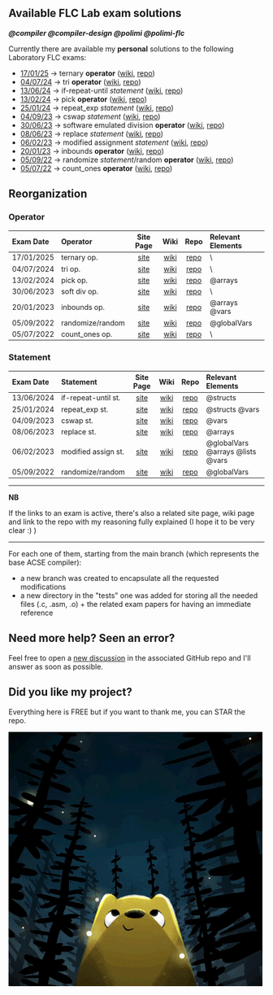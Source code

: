 ## Available FLC Lab exam solutions

**_@compiler @compiler-design @polimi @polimi-flc_**

Currently there are available my **personal** solutions to the following Laboratory FLC exams:
* [17/01/25](https://gianlucavigo.github.io/acse/exams/2025-01-17) -> ternary **operator** ([wiki](https://github.com/GianlucaVigo/acse/wiki/2025%E2%80%9001%E2%80%9017-Exam-=-Ternary-operator), [repo](https://github.com/GianlucaVigo/acse/tree/25-01-17))
* [04/07/24](https://gianlucavigo.github.io/acse/exams/2024-07-04) -> tri **operator** ([wiki](https://github.com/GianlucaVigo/acse/wiki/2024%E2%80%9007%E2%80%9004-Exam-=-Tri-operator), [repo](https://github.com/GianlucaVigo/acse/tree/24-07-04))
* [13/06/24](https://gianlucavigo.github.io/acse/exams/2024-06-13) -> if-repeat-until _statement_ ([wiki](https://github.com/GianlucaVigo/acse/wiki/2024%E2%80%9006%E2%80%9013-Exam-=-if%E2%80%90repeat%E2%80%90until-statement), [repo](https://github.com/GianlucaVigo/acse/tree/24-06-13))
* [13/02/24](https://gianlucavigo.github.io/acse/exams/2024-02-13) -> pick **operator** ([wiki](https://github.com/GianlucaVigo/acse/wiki/2024%E2%80%9002%E2%80%9013-Exam-=-Pick-operator), [repo](https://github.com/GianlucaVigo/acse/tree/24-02-13))
* [25/01/24](https://gianlucavigo.github.io/acse/exams/2024-01-25) -> repeat_exp _statement_ ([wiki](https://github.com/GianlucaVigo/acse/wiki/2024%E2%80%9001%E2%80%9025-Exam-=-Repeat_exp-statement), [repo](https://github.com/GianlucaVigo/acse/tree/24-01-25))
* [04/09/23](https://gianlucavigo.github.io/acse/exams/2023-09-04) -> cswap _statement_ ([wiki](https://github.com/GianlucaVigo/acse/wiki/2023%E2%80%9009%E2%80%9004-Exam-=-Cswap-statement), [repo](https://github.com/GianlucaVigo/acse/tree/23-09-04))
* [30/06/23](https://gianlucavigo.github.io/acse/exams/2023-06-30) -> software emulated division **operator** ([wiki](https://github.com/GianlucaVigo/acse/wiki/2023%E2%80%9006%E2%80%9030-Exam-=-Software-Emulated-Division-operator), [repo](https://github.com/GianlucaVigo/acse/tree/23-06-30))
* [08/06/23](https://gianlucavigo.github.io/acse/exams/2023-06-08) -> replace _statement_ ([wiki](https://github.com/GianlucaVigo/acse/wiki/2023%E2%80%9006%E2%80%9008-Exam-=-Replace-statement), [repo](https://github.com/GianlucaVigo/acse/tree/23-06-08))
* [06/02/23](https://gianlucavigo.github.io/acse/exams/2023-02-06) -> modified assignment _statement_ ([wiki](https://github.com/GianlucaVigo/acse/wiki/2023%E2%80%9002%E2%80%9006-Exam-=-Modified-Assignment-statement), [repo](https://github.com/GianlucaVigo/acse/tree/23-02-06))
* [20/01/23](https://gianlucavigo.github.io/acse/exams/2023-01-20) -> inbounds **operator** ([wiki](https://github.com/GianlucaVigo/acse/wiki/2023%E2%80%9001%E2%80%9020-Exam-=-Inbounds-operator), [repo](https://github.com/GianlucaVigo/acse/tree/23-01-20))
* [05/09/22](https://gianlucavigo.github.io/acse/exams/2022-09-05) -> randomize _statement_/random **operator** ([wiki](https://github.com/GianlucaVigo/acse/wiki/2022%E2%80%9009%E2%80%9005-Exam-=-Random-operator-&-Randomize-statement), [repo](https://github.com/GianlucaVigo/acse/tree/22-09-05))
* [05/07/22](https://gianlucavigo.github.io/acse/exams/2022-07-05) -> count\_ones **operator** ([wiki](https://github.com/GianlucaVigo/acse/wiki/2022%E2%80%9007%E2%80%9005-Exam-=-Count_ones-operator), [repo](https://github.com/GianlucaVigo/acse/tree/22-07-05))

## Reorganization
### Operator

| Exam Date | Operator | Site Page | Wiki | Repo | Relevant Elements |
|:---|:---|:---:|:---:|:---:|:---|
| 17/01/2025   | ternary op. | [site](https://gianlucavigo.github.io/acse/exams/2025-01-17) | [wiki](https://github.com/GianlucaVigo/acse/wiki/2025%E2%80%9001%E2%80%9017-Exam-=-Ternary-operator) | [repo](https://github.com/GianlucaVigo/acse/tree/25-01-17) | \ |
| 04/07/2024   | tri op.| [site](https://gianlucavigo.github.io/acse/exams/2024-07-04) | [wiki](https://github.com/GianlucaVigo/acse/wiki/2024%E2%80%9007%E2%80%9004-Exam-=-Tri-operator) | [repo](https://github.com/GianlucaVigo/acse/tree/24-07-04) | \ |
| 13/02/2024   | pick op. | [site](https://gianlucavigo.github.io/acse/exams/2024-02-13) | [wiki](https://github.com/GianlucaVigo/acse/wiki/2024%E2%80%9002%E2%80%9013-Exam-=-Pick-operator) | [repo](https://github.com/GianlucaVigo/acse/tree/24-02-13) | @arrays |
| 30/06/2023   | soft div op. | [site](https://gianlucavigo.github.io/acse/exams/2023-06-30) | [wiki](https://github.com/GianlucaVigo/acse/wiki/2023%E2%80%9006%E2%80%9030-Exam-=-Software-Emulated-Division-operator) | [repo](https://github.com/GianlucaVigo/acse/tree/23-06-30) | \ |
| 20/01/2023   | inbounds op. | [site](https://gianlucavigo.github.io/acse/exams/2023-01-20) | [wiki](https://github.com/GianlucaVigo/acse/wiki/2023%E2%80%9001%E2%80%9020-Exam-=-Inbounds-operator) | [repo](https://github.com/GianlucaVigo/acse/tree/23-01-20) | @arrays @vars |
| 05/09/2022   | randomize/random | [site](https://gianlucavigo.github.io/acse/exams/2022-09-05) | [wiki](https://github.com/GianlucaVigo/acse/wiki/2022%E2%80%9009%E2%80%9005-Exam-=-Random-operator-&-Randomize-statement) | [repo](https://github.com/GianlucaVigo/acse/tree/05-09-22) | @globalVars |
| 05/07/2022   | count\_ones op. | [site](https://gianlucavigo.github.io/acse/exams/2022-07-05) | [wiki](https://github.com/GianlucaVigo/acse/wiki/2022%E2%80%9007%E2%80%9005-Exam-=-Count_ones-operator) | [repo](https://github.com/GianlucaVigo/acse/tree/22-07-05) | \ |


### Statement

| Exam Date | Statement | Site Page | Wiki | Repo | Relevant Elements |
|:---|:---|:---:|:---:|:---:|:---|
| 13/06/2024   | if-repeat-until st. | [site](https://gianlucavigo.github.io/acse/exams/2024-06-13) | [wiki](https://github.com/GianlucaVigo/acse/wiki/2024%E2%80%9006%E2%80%9013-Exam-=-if%E2%80%90repeat%E2%80%90until-statement) | [repo](https://github.com/GianlucaVigo/acse/tree/24-06-13) | @structs |
| 25/01/2024   | repeat_exp st. | [site](https://gianlucavigo.github.io/acse/exams/2024-01-25) | [wiki](https://github.com/GianlucaVigo/acse/wiki/2024%E2%80%9001%E2%80%9025-Exam-=-Repeat_exp-statement) | [repo](https://github.com/GianlucaVigo/acse/tree/24-01-25) | @structs @vars |
| 04/09/2023   | cswap st. | [site](https://gianlucavigo.github.io/acse/exams/2023-09-04) | [wiki](https://github.com/GianlucaVigo/acse/wiki/2023%E2%80%9009%E2%80%9004-Exam-=-Cswap-statement) | [repo](https://github.com/GianlucaVigo/acse/tree/23-09-04) | @vars |
| 08/06/2023   | replace st. | [site](https://gianlucavigo.github.io/acse/exams/2023-06-08) | [wiki](https://github.com/GianlucaVigo/acse/wiki/2023%E2%80%9006%E2%80%9008-Exam-=-Replace-statement) | [repo](https://github.com/GianlucaVigo/acse/tree/23-06-08) | @arrays |
| 06/02/2023   | modified assign st. | [site](https://gianlucavigo.github.io/acse/exams/2023-02-06) | [wiki](https://github.com/GianlucaVigo/acse/wiki/2023%E2%80%9002%E2%80%9006-Exam-=-Modified-Assignment-statement) | [repo](https://github.com/GianlucaVigo/acse/tree/23-02-06) | @globalVars @arrays @lists @vars |
| 05/09/2022   | randomize/random | [site](https://gianlucavigo.github.io/acse/exams/2022-09-05) | [wiki](https://github.com/GianlucaVigo/acse/wiki/2022%E2%80%9009%E2%80%9005-Exam-=-Random-operator-&-Randomize-statement) | [repo](https://github.com/GianlucaVigo/acse/tree/05-09-22) | @globalVars |

***

**NB**

If the links to an exam is active, there's also a related site page, wiki page and link to the repo with my reasoning fully explained (I hope it to be very clear :) )
  
***

For each one of them, starting from the main branch (which represents the base ACSE compiler):
* a new branch was created to encapsulate all the requested modifications
* a new directory in the "tests" one was added for storing all the needed files (.c, .asm, .o) + the related exam papers for having an immediate reference


## Need more help? Seen an error?

Feel free to open a [new discussion](https://github.com/GianlucaVigo/acse/discussions) in the associated GitHub repo and I'll answer as soon as possible.


## Did you like my project?

Everything here is FREE but if you want to thank me, you can STAR the repo.

![Stars Everywhere](/docs/assets/images/stars.gif)

